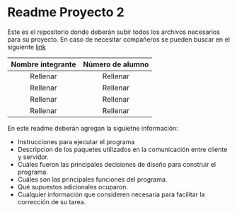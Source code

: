 # Readme Proyecto 2

Este es el repositorio donde deberán subir todos los archivos necesarios para su proyecto. En caso de necesitar compañeros se pueden buscar en el siguiente [link](https://github.com/IIC2333/Foro-2020-2/issues/82)

| Nombre integrante | Número de alumno |
|  :----: |    :----:   |
| Rellenar | Rellenar |
| Rellenar | Rellenar |
| Rellenar | Rellenar |
| Rellenar | Rellenar |

En este readme deberán agregan la siguietne información:
- Instrucciones para ejecutar el programa
- Descripcion de los paquetes utilizados en la comunicación entre cliente y servidor.
- Cuáles fueron las principales decisiones de diseño para construir el programa.
- Cuáles son las principales funciones del programa.
- Qué supuestos adicionales ocuparon.
- Cualquier información que consideren necesaria para facilitar la corrección de su tarea.
